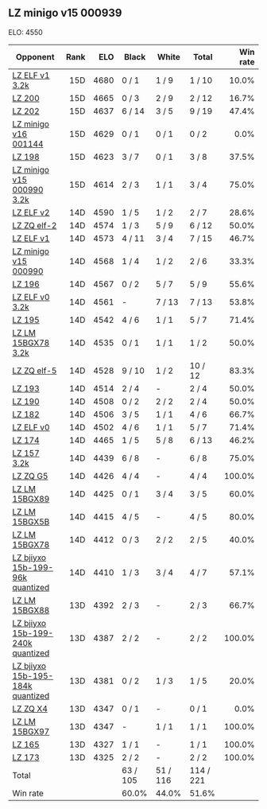 ## LZ minigo v15 000939 ##

ELO: 4550

Opponent | Rank | ELO | Black | White | Total | Win rate
---------|-----:|----:|-------|-------|-------|-------:
[LZ ELF v1 3.2k](LZ%20ELF%20v1%203.2k.md) | 15D | 4680 | 0 / 1 | 1 / 9 | 1 / 10 | 10.0%
[LZ 200](LZ%20200.md) | 15D | 4665 | 0 / 3 | 2 / 9 | 2 / 12 | 16.7%
[LZ 202](LZ%20202.md) | 15D | 4637 | 6 / 14 | 3 / 5 | 9 / 19 | 47.4%
[LZ minigo v16 001144](LZ%20minigo%20v16%20001144.md) | 15D | 4629 | 0 / 1 | 0 / 1 | 0 / 2 | 0.0%
[LZ 198](LZ%20198.md) | 15D | 4623 | 3 / 7 | 0 / 1 | 3 / 8 | 37.5%
[LZ minigo v15 000990 3.2k](LZ%20minigo%20v15%20000990%203.2k.md) | 15D | 4614 | 2 / 3 | 1 / 1 | 3 / 4 | 75.0%
[LZ ELF v2](LZ%20ELF%20v2.md) | 14D | 4590 | 1 / 5 | 1 / 2 | 2 / 7 | 28.6%
[LZ ZQ elf-2](LZ%20ZQ%20elf-2.md) | 14D | 4574 | 1 / 3 | 5 / 9 | 6 / 12 | 50.0%
[LZ ELF v1](LZ%20ELF%20v1.md) | 14D | 4573 | 4 / 11 | 3 / 4 | 7 / 15 | 46.7%
[LZ minigo v15 000990](LZ%20minigo%20v15%20000990.md) | 14D | 4568 | 1 / 4 | 1 / 2 | 2 / 6 | 33.3%
[LZ 196](LZ%20196.md) | 14D | 4567 | 0 / 2 | 5 / 7 | 5 / 9 | 55.6%
[LZ ELF v0 3.2k](LZ%20ELF%20v0%203.2k.md) | 14D | 4561 | - | 7 / 13 | 7 / 13 | 53.8%
[LZ 195](LZ%20195.md) | 14D | 4542 | 4 / 6 | 1 / 1 | 5 / 7 | 71.4%
[LZ LM 15BGX78 3.2k](LZ%20LM%2015BGX78%203.2k.md) | 14D | 4535 | 0 / 1 | 1 / 1 | 1 / 2 | 50.0%
[LZ ZQ elf-5](LZ%20ZQ%20elf-5.md) | 14D | 4528 | 9 / 10 | 1 / 2 | 10 / 12 | 83.3%
[LZ 193](LZ%20193.md) | 14D | 4514 | 2 / 4 | - | 2 / 4 | 50.0%
[LZ 190](LZ%20190.md) | 14D | 4508 | 0 / 2 | 2 / 2 | 2 / 4 | 50.0%
[LZ 182](LZ%20182.md) | 14D | 4506 | 3 / 5 | 1 / 1 | 4 / 6 | 66.7%
[LZ ELF v0](LZ%20ELF%20v0.md) | 14D | 4502 | 4 / 6 | 1 / 1 | 5 / 7 | 71.4%
[LZ 174](LZ%20174.md) | 14D | 4465 | 1 / 5 | 5 / 8 | 6 / 13 | 46.2%
[LZ 157 3.2k](LZ%20157%203.2k.md) | 14D | 4439 | 6 / 8 | - | 6 / 8 | 75.0%
[LZ ZQ G5](LZ%20ZQ%20G5.md) | 14D | 4426 | 4 / 4 | - | 4 / 4 | 100.0%
[LZ LM 15BGX89](LZ%20LM%2015BGX89.md) | 14D | 4425 | 0 / 1 | 3 / 4 | 3 / 5 | 60.0%
[LZ LM 15BGX5B](LZ%20LM%2015BGX5B.md) | 14D | 4415 | 4 / 5 | - | 4 / 5 | 80.0%
[LZ LM 15BGX78](LZ%20LM%2015BGX78.md) | 14D | 4412 | 0 / 3 | 2 / 2 | 2 / 5 | 40.0%
[LZ bjiyxo 15b-199-96k quantized](LZ%20bjiyxo%2015b-199-96k%20quantized.md) | 14D | 4410 | 1 / 3 | 3 / 4 | 4 / 7 | 57.1%
[LZ LM 15BGX88](LZ%20LM%2015BGX88.md) | 13D | 4392 | 2 / 3 | - | 2 / 3 | 66.7%
[LZ bjiyxo 15b-199-240k quantized](LZ%20bjiyxo%2015b-199-240k%20quantized.md) | 13D | 4387 | 2 / 2 | - | 2 / 2 | 100.0%
[LZ bjiyxo 15b-195-184k quantized](LZ%20bjiyxo%2015b-195-184k%20quantized.md) | 13D | 4381 | 0 / 2 | 1 / 3 | 1 / 5 | 20.0%
[LZ ZQ X4](LZ%20ZQ%20X4.md) | 13D | 4347 | 0 / 1 | - | 0 / 1 | 0.0%
[LZ LM 15BGX97](LZ%20LM%2015BGX97.md) | 13D | 4347 | - | 1 / 1 | 1 / 1 | 100.0%
[LZ 165](LZ%20165.md) | 13D | 4327 | 1 / 1 | - | 1 / 1 | 100.0%
[LZ 173](LZ%20173.md) | 13D | 4325 | 2 / 2 | - | 2 / 2 | 100.0%
Total | | | 63 / 105 | 51 / 116 | 114 / 221 | 
Win rate| | | 60.0% | 44.0% | 51.6% | 
